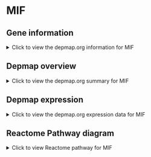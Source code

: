<h1>MIF</h1>

<h2>Gene information</h2>
<details>
  <summary>Click to view the depmap.org information for MIF</summary>
  <iframe src="https://depmap.org/portal/gene/MIF?tab=about" style="border:none;width:100%;height:800px"></iframe>
</details>

<h2>Depmap overview</h2>
<details>
  <summary>Click to view the depmap.org summary for MIF</summary>
  <iframe src="https://depmap.org/portal/gene/MIF?tab=overview" style="border:none;width:100%;height:800px"></iframe>
</details>

<h2>Depmap expression</h2>
<details>
  <summary>Click to view the depmap.org expression data for MIF</summary>
  <iframe src="https://depmap.org/portal/gene/MIF?tab=characterization" style="border:none;width:100%;height:800px"></iframe>
</details>



<h2>Reactome Pathway diagram</h2>
<details>
  <summary>Click to view Reactome pathway for MIF</summary>
  <p>Gene and protein expression by JAK-STAT signaling after Interleukin-12 stimulation</p>
  <iframe src="https://reactome.org/PathwayBrowser/#/R-HSA-8950505" style="border:none;width:100%;height:800px"></iframe>
</details>



